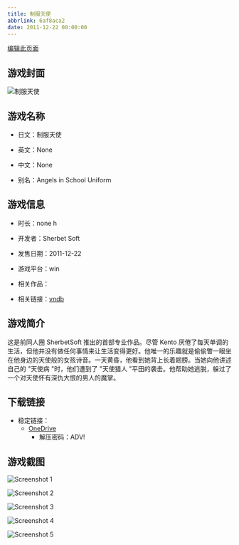 ```yaml
---
title: 制服天使
abbrlink: 6af8aca2
date: 2011-12-22 00:00:00
---
```

[编辑此页面](https://github.com/ACG-3/ADV3-source/blob/main/source/_posts/games/%E5%88%B6%E6%9C%8D%E5%A4%A9%E4%BD%BF.md)

## 游戏封面

![制服天使](https://pan.timero.xyz/d/onedrive/img_lib_001/%E5%88%B6%E6%9C%8D%E5%A4%A9%E4%BD%BF_cover.avif)


## 游戏名称

- 日文：制服天使
- 英文：None
- 中文：None

- 别名：Angels in School Uniform


## 游戏信息

- 时长：none h
- 开发者：Sherbet Soft
- 发售日期：2011-12-22
- 游戏平台：win
- 相关作品：

- 相关链接：[vndb](https://vndb.org/v7951)


## 游戏简介

这是前同人圈 SherbetSoft 推出的首部专业作品。尽管 Kento 厌倦了每天单调的生活，但他并没有做任何事情来让生活变得更好。他唯一的乐趣就是偷偷瞥一眼坐在他身边的天使般的女孩诗音。一天黄昏，他看到她背上长着翅膀。当她向他讲述自己的 "天使病 "时，他们遭到了 "天使猎人 "平田的袭击。他帮助她逃脱，躲过了一个对天使怀有深仇大恨的男人的魔掌。




## 下载链接

- 稳定链接：
    - [OneDrive](https://pan.timero.xyz/onedrive/adv_lib_001/%E5%88%B6%E6%9C%8D%E5%A4%A9%E4%BD%BF)
        - 解压密码：ADV!



## 游戏截图


![Screenshot 1](https://pan.timero.xyz/d/onedrive/img_lib_001/%E5%88%B6%E6%9C%8D%E5%A4%A9%E4%BD%BF_Screenshot_1.avif)

![Screenshot 2](https://pan.timero.xyz/d/onedrive/img_lib_001/%E5%88%B6%E6%9C%8D%E5%A4%A9%E4%BD%BF_Screenshot_2.avif)

![Screenshot 3](https://pan.timero.xyz/d/onedrive/img_lib_001/%E5%88%B6%E6%9C%8D%E5%A4%A9%E4%BD%BF_Screenshot_3.avif)

![Screenshot 4](https://pan.timero.xyz/d/onedrive/img_lib_001/%E5%88%B6%E6%9C%8D%E5%A4%A9%E4%BD%BF_Screenshot_4.avif)

![Screenshot 5](https://pan.timero.xyz/d/onedrive/img_lib_001/%E5%88%B6%E6%9C%8D%E5%A4%A9%E4%BD%BF_Screenshot_5.avif)

